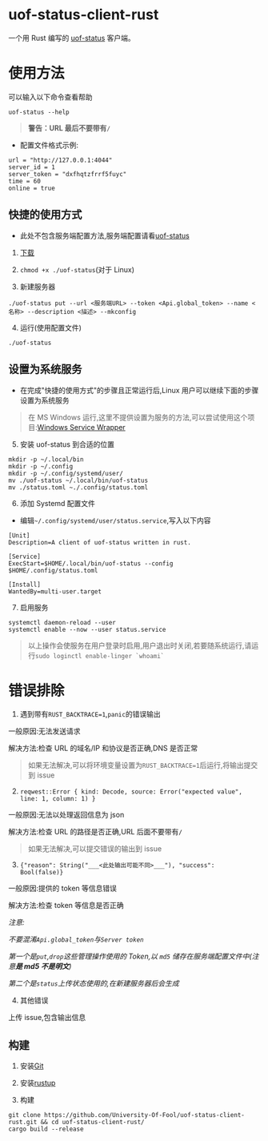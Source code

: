 # uof-status-client-rust

一个用 Rust 编写的 [uof-status](https://github.com/University-Of-Fool/uof-status) 客户端。

# 使用方法

可以输入以下命令查看帮助

```
uof-status --help
```

> **警告：URL 最后不要带有`/`**

- 配置文件格式示例:

```
url = "http://127.0.0.1:4044"
server_id = 1
server_token = "dxfhqtzfrrf5fuyc"
time = 60
online = true
```

## 快捷的使用方式

- 此处不包含服务端配置方法,服务端配置请看[uof-status](https://github.com/University-Of-Fool/uof-status)

1. [下载](https://github.com/University-Of-Fool/uof-status-client-rust/releases)

2. `chmod +x ./uof-status`(对于 Linux)

3. 新建服务器

```
./uof-status put --url <服务端URL> --token <Api.global_token> --name <名称> --description <描述> --mkconfig
```

4. 运行(使用配置文件)

```
./uof-status
```

## 设置为系统服务

- 在完成"快捷的使用方式"的步骤且正常运行后,Linux 用户可以继续下面的步骤设置为系统服务

> 在 MS Windows 运行,这里不提供设置为服务的方法,可以尝试使用这个项目:[Windows Service Wrapper](https://github.com/winsw/winsw)

5. 安装 uof-status 到合适的位置

```
mkdir -p ~/.local/bin
mkdir -p ~/.config
mkdir -p ~/.config/systemd/user/
mv ./uof-status ~/.local/bin/uof-status
mv ./status.toml ~./.config/status.toml
```

6. 添加 Systemd 配置文件

- 编辑`~/.config/systemd/user/status.service`,写入以下内容

```
[Unit]
Description=A client of uof-status written in rust.

[Service]
ExecStart=$HOME/.local/bin/uof-status --config $HOME/.config/status.toml

[Install]
WantedBy=multi-user.target
```

7. 启用服务

```
systemctl daemon-reload --user
systemctl enable --now --user status.service
```

> 以上操作会使服务在用户登录时启用,用户退出时关闭,若要随系统运行,请运行`` sudo loginctl enable-linger `whoami`  ``

# 错误排除

1. 遇到带有`RUST_BACKTRACE=1`,`panic`的错误输出

一般原因:无法发送请求

解决方法:检查 URL 的域名/IP 和协议是否正确,DNS 是否正常

> 如果无法解决,可以将环境变量设置为`RUST_BACKTRACE=1`后运行,将输出提交到 issue

2. `reqwest::Error { kind: Decode, source: Error("expected value", line: 1, column: 1) }`

一般原因:无法以处理返回信息为 json

解决方法:检查 URL 的路径是否正确,URL 后面不要带有`/`

> 如果无法解决,可以提交错误的输出到 issue

3. `{"reason": String("___<此处输出可能不同>___"), "success": Bool(false)}`

一般原因:提供的 token 等信息错误

解决方法:检查 token 等信息是否正确

_注意:_

_不要混淆`Api.global_token`与`Server token`_

_第一个是`put`,`drop`这些管理操作使用的 Token,以 `md5` 储存在服务端配置文件中(注意**是 md5 不是明文**)_

_第二个是`status`上传状态使用的,在新建服务器后会生成_

4. 其他错误

上传 issue,包含输出信息

## 构建

1. 安装[Git](https://git-scm.com/)

2. 安装[rustup](https://rustup.rs/)

3. 构建

```
git clone https://github.com/University-Of-Fool/uof-status-client-rust.git && cd uof-status-client-rust/
cargo build --release
```
